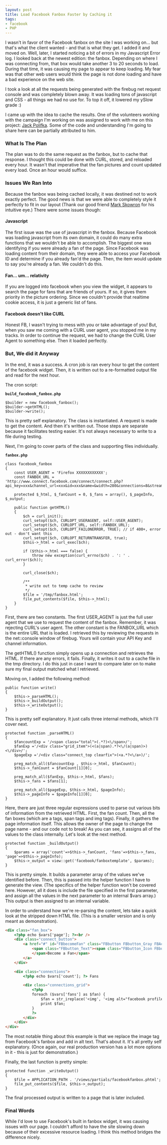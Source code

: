 ```yaml
---
layout: post
title: Load Facebook Fanbox Faster by Caching it
tags:
- facebook
- PHP
---
```


I wasn't in favor of the Facebook fanbox on the site I was working on... but that's what the client wanted - and that is what they get.  I added it and moved on.  Well, later, I started noticing a bit of errors in my Javascript Error log.  I looked back at the newest edition: the fanbox.  Depending on where I was connecting from, that box would take another 3 to 20 seconds to load.  During that time, it was causing my page to appear to keep loading.  My fear was that other web users would think the page is not done loading and have a bad experience on the web site.

I took a look at all the requests being generated with the firebug net request console and was completely blown away.  It was loading tons of javascript and CSS - all things we had no use for.  To top it off, it lowered my ySlow grade :)

I came up with the idea to cache the results.  One of the volunteers working with the campaign I'm working on was assigned to work with me on this project: <a href="http://www.jackpolifka.com/">Jack Polifka</a>.  Some of the code and understanding I'm going to share here can be partially attributed to him.

### What Is The Plan

The plan was to do the same request as the fanbox, but to cache that response.  I thought this could be done with CURL, stored, and reloaded every hour.  It wasn't that imperative that the fan pictures and count updated every load.  Once an hour would suffice.

### Issues We Ran Into

Because the fanbox was being cached locally, it was destined not to work exactly perfect.  The good news is that we were able to completely style it perfectly to fit in our layout (Thank our good friend <a href="http://markskowrondesign.com">Mark Skowron</a> for his intuitive eye.)  There were some issues though:

#### Javascript

The first issue was the use of javascript in the fanbox.  Because Facebook was loading javascript from its own domain, it could do many extra functions that we wouldn't be able to accomplish.  The biggest one was identifying if you were already a fan of the page.  Since Facebook was loading content from their domain, they were able to access your Facebook ID and determine if you already fan'd the page.  Then, the item would update to say you're already a fan.  We couldn't do this.

#### Fan... um... relativity

If you are logged into facebook when you view the widget, it appears to search the page for fans that are friends of yours.  If so, it gives them priority in the picture ordering.  Since we couldn't provide that realtime cookie access, it is just a generic list of fans.

#### Facebook doesn't like CURL

Honest FB, I wasn't trying to mess with you or take advantage of you!  But, when you saw me coming with a CURL user agent, you stopped me in my tracks.  In order to continue the request, we had to change the CURL User Agent to something else.  Then it loaded perfectly.

### But, We did it Anyway

In the end, it was a success.  A cron job is ran every hour to get the content of the facebook widget.  Then, it is written out to a re-formatted output file and read for the next hour.

The cron script:

**`build_facebook_fanbox.php`**
```php?start_inline=1
$builder = new facebook_fanbox();
$builder->getHTML();
$builder->write();
```

This is pretty self explanatory.  The class is instantiated.  A request is made to get the content.  And then it's written out.  Those steps are separate because it facilitates testing easier. It's not always necessary to write to a file during testing.

Next, I'm going to cover parts of the class and supporting files individually.

**`fanbox.php`**
```php?start_inline=1
class facebook_fanbox
{
	const USER_AGENT = 'Firefox XXXXXXXXXXXX';
	const FANBOX_URL = 'http://www.connect.facebook.com/connect/connect.php?api_key=xxx&channel_url=xxx&id=xxx&name=&width=280&connections=8&stream=0&logobar=1';

	protected $_html, $_fanCount = 0, $_fans = array(), $_pageInfo, $_output;

	public function getHTML()
	{
		$ch = curl_init();
		curl_setopt($ch, CURLOPT_USERAGENT, self::USER_AGENT);
		curl_setopt($ch, CURLOPT_URL, self::FANBOX_URL);
		curl_setopt($ch, CURLOPT_FAILONERROR, TRUE); // if 400+, error out - don't want this
		curl_setopt($ch, CURLOPT_RETURNTRANSFER, true);
		$this->_html = curl_exec($ch);

		if ($this->_html === false) {
			throw new exception(curl_errno($ch) . ': ' . curl_error($ch));
		}

		curl_close($ch);

		/**
		 * write out to temp cache to review
		 */
		$file = '/tmp/fanbox.html';
		file_put_contents($file, $this->_html);
	}
}
```

First, there are two constants.  The first USER_AGENT is just the full user agent that we use to request the content of the fanbox.  Remember, it was rejecting CURL's user agent.  The other constant is the FANBOX_URL which is the entire URL that is loaded.  I retrieved this by reviewing the requests in the net::console window of firebug.  Yours will contain your API Key and channel information.

The getHTML() function simply opens up a connection and retrieves the HTML.  If there are any errors, it fails.  Finally, it writes it out to a cache file in the tmp directory.  I do this just in case I want to compare later on to make sure my final output matched what I retrieved.

Moving on, I added the following method:

```php?start_inline=1
public function write()
{
    $this->_parseHTML();
    $this->_buildOutput();
    $this->_writeOutput();
}
```

This is pretty self explanatory. It just calls three internal methods, which I'll cover next.

```php?start_inline=1
protected function _parseHTML()
{
    $fancountExp = '/<span class="total">(.*?)<\/span>/';
    $fanExp ='/<div class="grid_item">(<(a|span).*?<\/(a|span)>)<\/div>/';
    $pageExp ='/<div class="connect_top clearfix">(<a.*?<\/a>)/';

    preg_match_all($fancountExp , $this->_html, $fanCount);
    $this->_fanCount = $fanCount[1][0];

    preg_match_all($fanExp, $this->_html, $fans);
    $this->_fans = $fans[1];

    preg_match_all($pageExp, $this->_html, $pageInfo);
    $this->_pageInfo = $pageInfo[1][0];
}
```

Here, there are just three regular expressions used to parse out various bits of information from the retrieved HTML.  First, the fan count.  Then, all the fan boxes (which are a tags, span tags and img tags).  Finally, it gathers the page information itself.  This allows the owner of the page to change the page name - and our code not to break!  As you can see, it assigns all of the values to the class internally.  Let's look at the next method.

```php?start_inline=1
protected function _buildOutput()
{
    $params = array('count'=>$this->_fanCount, 'fans'=>$this->_fans, 'page'=>$this->_pageInfo);
    $this->_output = view::get('facebook/fanboxtemplate', $params);
}
```

This is pretty simple.  It builds a parameter array of the values we've identified before.  Then, this is passed into the helper function I have to generate the view.  (The specifics of the helper function won't be covered here.  However, all it does is include the file specified in the first parameter, and assign all the values in the next parameter to an internal $vars array.)  This output is then assigned to an internal variable.

In order to understand how we're re-parsing the content, lets take a quick look at the stripped down HTML file.  (This is a smaller version and is only meant as demonstration).

```html
<div class="fan_box">
    <?php echo $vars['page']; ?><br />
    <div class="connect_button">
        <a href="#" id="FBbecomeFan" class="FBbutton FBbutton_Gray FBActionButton">
            <span class="FBbutton_Text"><span class="FBbutton_Icon FBbutton_IconNoSpriteMap">
            </span>Become a Fan</span>
        </a>
    </div>

    <div class="connections">
        <?php echo $vars['count']; ?> Fans

        <div class="connections_grid">
            <?php
            foreach ($vars['fans'] as $fan) {
                $fan = str_ireplace('<img', '<img alt="facebook profile icon"', $fan);
                print $fan;
            }
            ?>
        </div>
    </div>
</div>
```

The most notable thing about this example is that we replace the image tag from Facebook's fanbox and add in alt text. That's about it.  It's all pretty self explanatory.  (Once again, our real production version has a lot more options in it - this is just for demonstration.)

Finally, the last function is pretty simple:

```php?start_inline=1
protected function _writeOutput()
{
	$file = APPLICATION_PATH . '/views/partials/facebookfanbox.phtml';
	file_put_contents($file, $this->_output);
}
```

The final processed output is written to a page that is later included.

### Final Words
While I'd love to use Facebook's built in fanbox widget, it was causing issues with our page.  I couldn't afford to have the site slowing down because of their excessive resource loading.  I think this method bridges the difference nicely.

